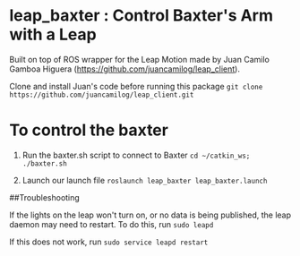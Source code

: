 # leap_baxter : Control Baxter's Arm with a Leap


Built on top of ROS wrapper for the Leap Motion made by Juan Camilo Gamboa Higuera (https://github.com/juancamilog/leap_client).

Clone and install Juan's code before running this package ``git clone https://github.com/juancamilog/leap_client.git``

# To control the baxter 

1. Run the baxter.sh script to connect to Baxter
``cd ~/catkin_ws; ./baxter.sh``

2. Launch our launch file
``roslaunch leap_baxter leap_baxter.launch``

##Troubleshooting

If the lights on the leap won't turn on, or no data is being published, the leap daemon may need to restart. To do this, run
``sudo leapd``

If this does not work, run ``sudo service leapd restart``
